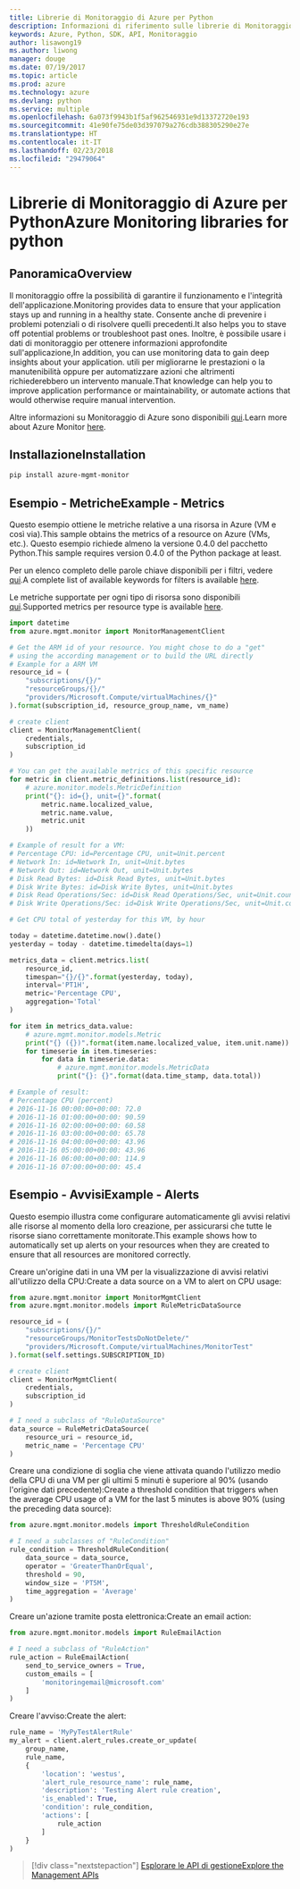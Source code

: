```yaml
---
title: Librerie di Monitoraggio di Azure per Python
description: Informazioni di riferimento sulle librerie di Monitoraggio di Azure per Python
keywords: Azure, Python, SDK, API, Monitoraggio
author: lisawong19
ms.author: liwong
manager: douge
ms.date: 07/19/2017
ms.topic: article
ms.prod: azure
ms.technology: azure
ms.devlang: python
ms.service: multiple
ms.openlocfilehash: 6a073f9943b1f5af962546931e9d13372720e193
ms.sourcegitcommit: 41e90fe75de03d397079a276cdb388305290e27e
ms.translationtype: HT
ms.contentlocale: it-IT
ms.lasthandoff: 02/23/2018
ms.locfileid: "29479064"
---
```

# <a name="azure-monitoring-libraries-for-python"></a><span data-ttu-id="e7848-104">Librerie di Monitoraggio di Azure per Python</span><span class="sxs-lookup"><span data-stu-id="e7848-104">Azure Monitoring libraries for python</span></span>

## <a name="overview"></a><span data-ttu-id="e7848-105">Panoramica</span><span class="sxs-lookup"><span data-stu-id="e7848-105">Overview</span></span> 
<span data-ttu-id="e7848-106">Il monitoraggio offre la possibilità di garantire il funzionamento e l'integrità dell'applicazione.</span><span class="sxs-lookup"><span data-stu-id="e7848-106">Monitoring provides data to ensure that your application stays up and running in a healthy state.</span></span> <span data-ttu-id="e7848-107">Consente anche di prevenire i problemi potenziali o di risolvere quelli precedenti.</span><span class="sxs-lookup"><span data-stu-id="e7848-107">It also helps you to stave off potential problems or troubleshoot past ones.</span></span> <span data-ttu-id="e7848-108">Inoltre, è possibile usare i dati di monitoraggio per ottenere informazioni approfondite sull'applicazione,</span><span class="sxs-lookup"><span data-stu-id="e7848-108">In addition, you can use monitoring data to gain deep insights about your application.</span></span> <span data-ttu-id="e7848-109">utili per migliorarne le prestazioni o la manutenibilità oppure per automatizzare azioni che altrimenti richiederebbero un intervento manuale.</span><span class="sxs-lookup"><span data-stu-id="e7848-109">That knowledge can help you to improve application performance or maintainability, or automate actions that would otherwise require manual intervention.</span></span>

<span data-ttu-id="e7848-110">Altre informazioni su Monitoraggio di Azure sono disponibili [qui](https://docs.microsoft.com/azure/monitoring-and-diagnostics/monitoring-overview-azure-monitor).</span><span class="sxs-lookup"><span data-stu-id="e7848-110">Learn more about Azure Monitor [here](https://docs.microsoft.com/azure/monitoring-and-diagnostics/monitoring-overview-azure-monitor).</span></span> 

## <a name="installation"></a><span data-ttu-id="e7848-111">Installazione</span><span class="sxs-lookup"><span data-stu-id="e7848-111">Installation</span></span>
```bash
pip install azure-mgmt-monitor
```

## <a name="example---metrics"></a><span data-ttu-id="e7848-112">Esempio - Metriche</span><span class="sxs-lookup"><span data-stu-id="e7848-112">Example - Metrics</span></span>
<span data-ttu-id="e7848-113">Questo esempio ottiene le metriche relative a una risorsa in Azure (VM e così via).</span><span class="sxs-lookup"><span data-stu-id="e7848-113">This sample obtains the metrics of a resource on Azure (VMs, etc.).</span></span> <span data-ttu-id="e7848-114">Questo esempio richiede almeno la versione 0.4.0 del pacchetto Python.</span><span class="sxs-lookup"><span data-stu-id="e7848-114">This sample requires version 0.4.0 of the Python package at least.</span></span>

<span data-ttu-id="e7848-115">Per un elenco completo delle parole chiave disponibili per i filtri, vedere [qui](https://msdn.microsoft.com/library/azure/mt743622.aspx).</span><span class="sxs-lookup"><span data-stu-id="e7848-115">A complete list of available keywords for filters is available [here](https://msdn.microsoft.com/library/azure/mt743622.aspx).</span></span>

<span data-ttu-id="e7848-116">Le metriche supportate per ogni tipo di risorsa sono disponibili [qui](https://docs.microsoft.com/azure/monitoring-and-diagnostics/monitoring-supported-metrics).</span><span class="sxs-lookup"><span data-stu-id="e7848-116">Supported metrics per resource type is available [here](https://docs.microsoft.com/azure/monitoring-and-diagnostics/monitoring-supported-metrics).</span></span>

```python
import datetime
from azure.mgmt.monitor import MonitorManagementClient

# Get the ARM id of your resource. You might chose to do a "get"
# using the according management or to build the URL directly
# Example for a ARM VM
resource_id = (
    "subscriptions/{}/"
    "resourceGroups/{}/"
    "providers/Microsoft.Compute/virtualMachines/{}"
).format(subscription_id, resource_group_name, vm_name)

# create client
client = MonitorManagementClient(
    credentials,
    subscription_id
)

# You can get the available metrics of this specific resource
for metric in client.metric_definitions.list(resource_id):
    # azure.monitor.models.MetricDefinition
    print("{}: id={}, unit={}".format(
        metric.name.localized_value,
        metric.name.value,
        metric.unit
    ))

# Example of result for a VM:
# Percentage CPU: id=Percentage CPU, unit=Unit.percent
# Network In: id=Network In, unit=Unit.bytes
# Network Out: id=Network Out, unit=Unit.bytes
# Disk Read Bytes: id=Disk Read Bytes, unit=Unit.bytes
# Disk Write Bytes: id=Disk Write Bytes, unit=Unit.bytes
# Disk Read Operations/Sec: id=Disk Read Operations/Sec, unit=Unit.count_per_second
# Disk Write Operations/Sec: id=Disk Write Operations/Sec, unit=Unit.count_per_second

# Get CPU total of yesterday for this VM, by hour

today = datetime.datetime.now().date()
yesterday = today - datetime.timedelta(days=1)

metrics_data = client.metrics.list(
    resource_id,
    timespan="{}/{}".format(yesterday, today),
    interval='PT1H',
    metric='Percentage CPU',
    aggregation='Total'
)

for item in metrics_data.value:
    # azure.mgmt.monitor.models.Metric
    print("{} ({})".format(item.name.localized_value, item.unit.name))
    for timeserie in item.timeseries:
        for data in timeserie.data:
            # azure.mgmt.monitor.models.MetricData
            print("{}: {}".format(data.time_stamp, data.total))

# Example of result:
# Percentage CPU (percent)
# 2016-11-16 00:00:00+00:00: 72.0
# 2016-11-16 01:00:00+00:00: 90.59
# 2016-11-16 02:00:00+00:00: 60.58
# 2016-11-16 03:00:00+00:00: 65.78
# 2016-11-16 04:00:00+00:00: 43.96
# 2016-11-16 05:00:00+00:00: 43.96
# 2016-11-16 06:00:00+00:00: 114.9
# 2016-11-16 07:00:00+00:00: 45.4
```

## <a name="example---alerts"></a><span data-ttu-id="e7848-117">Esempio - Avvisi</span><span class="sxs-lookup"><span data-stu-id="e7848-117">Example - Alerts</span></span>
<span data-ttu-id="e7848-118">Questo esempio illustra come configurare automaticamente gli avvisi relativi alle risorse al momento della loro creazione, per assicurarsi che tutte le risorse siano correttamente monitorate.</span><span class="sxs-lookup"><span data-stu-id="e7848-118">This example shows how to automatically set up alerts on your resources when they are created to ensure that all resources are monitored correctly.</span></span>

<span data-ttu-id="e7848-119">Creare un'origine dati in una VM per la visualizzazione di avvisi relativi all'utilizzo della CPU:</span><span class="sxs-lookup"><span data-stu-id="e7848-119">Create a data source on a VM to alert on CPU usage:</span></span>
```python
from azure.mgmt.monitor import MonitorMgmtClient
from azure.mgmt.monitor.models import RuleMetricDataSource

resource_id = (
    "subscriptions/{}/"
    "resourceGroups/MonitorTestsDoNotDelete/"
    "providers/Microsoft.Compute/virtualMachines/MonitorTest"
).format(self.settings.SUBSCRIPTION_ID)

# create client
client = MonitorMgmtClient(
    credentials,
    subscription_id
)

# I need a subclass of "RuleDataSource"
data_source = RuleMetricDataSource(
    resource_uri = resource_id,
    metric_name = 'Percentage CPU'
)
```
<span data-ttu-id="e7848-120">Creare una condizione di soglia che viene attivata quando l'utilizzo medio della CPU di una VM per gli ultimi 5 minuti è superiore al 90% (usando l'origine dati precedente):</span><span class="sxs-lookup"><span data-stu-id="e7848-120">Create a threshold condition that triggers when the average CPU usage of a VM for the last 5 minutes is above 90% (using the preceding data source):</span></span>
```python
from azure.mgmt.monitor.models import ThresholdRuleCondition

# I need a subclasses of "RuleCondition"
rule_condition = ThresholdRuleCondition(
    data_source = data_source,
    operator = 'GreaterThanOrEqual',
    threshold = 90,
    window_size = 'PT5M',
    time_aggregation = 'Average'
)
```

<span data-ttu-id="e7848-121">Creare un'azione tramite posta elettronica:</span><span class="sxs-lookup"><span data-stu-id="e7848-121">Create an email action:</span></span>
```python
from azure.mgmt.monitor.models import RuleEmailAction

# I need a subclass of "RuleAction"
rule_action = RuleEmailAction(
    send_to_service_owners = True,
    custom_emails = [
        'monitoringemail@microsoft.com'
    ]
)
```

<span data-ttu-id="e7848-122">Creare l'avviso:</span><span class="sxs-lookup"><span data-stu-id="e7848-122">Create the alert:</span></span>
```python
rule_name = 'MyPyTestAlertRule'
my_alert = client.alert_rules.create_or_update(
    group_name,
    rule_name,
    {
        'location': 'westus',
        'alert_rule_resource_name': rule_name,
        'description': 'Testing Alert rule creation',
        'is_enabled': True,
        'condition': rule_condition,
        'actions': [
            rule_action
        ]
    }
)
```
> [!div class="nextstepaction"]
> [<span data-ttu-id="e7848-123">Esplorare le API di gestione</span><span class="sxs-lookup"><span data-stu-id="e7848-123">Explore the Management APIs</span></span>](/python/api/overview/azure/monitoring/management)
